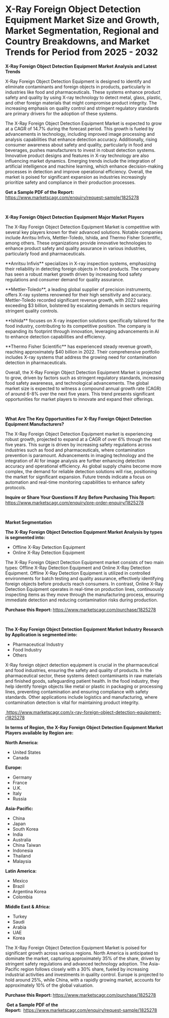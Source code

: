 <p><h1>X-Ray Foreign Object Detection Equipment Market Size and Growth, Market Segmentation, Regional and Country Breakdowns, and Market Trends for Period from 2025 -  2032</h1></p><p><strong>X-Ray Foreign Object Detection Equipment Market Analysis and Latest Trends</strong></p>
<p><p>X-Ray Foreign Object Detection Equipment is designed to identify and eliminate contaminants and foreign objects in products, particularly in industries like food and pharmaceuticals. These systems enhance product safety and quality by using X-ray technology to detect metal, glass, plastic, and other foreign materials that might compromise product integrity. The increasing emphasis on quality control and stringent regulatory standards are primary drivers for the adoption of these systems.</p><p>The X-Ray Foreign Object Detection Equipment Market is expected to grow at a CAGR of 14.7% during the forecast period. This growth is fueled by advancements in technology, including improved image processing and analysis capabilities that enhance detection accuracy. Additionally, rising consumer awareness about safety and quality, particularly in food and beverages, pushes manufacturers to invest in robust detection systems. Innovative product designs and features in X-ray technology are also influencing market dynamics. Emerging trends include the integration of artificial intelligence and machine learning, which enhance decision-making processes in detection and improve operational efficiency. Overall, the market is poised for significant expansion as industries increasingly prioritize safety and compliance in their production processes.</p></p>
<p><strong>Get a Sample PDF of the Report:&nbsp;</strong> <a href="https://www.marketscagr.com/enquiry/request-sample/1825278?utm_campaign=2650&utm_medium=2&utm_source=Github&utm_content=ia&utm_term=14042025&utm_id=x-ray-foreign-object-detection-equipment">https://www.marketscagr.com/enquiry/request-sample/1825278</a></p>
<p>&nbsp;</p>
<p><strong>X-Ray Foreign Object Detection Equipment Major Market Players</strong></p>
<p><p>The X-Ray Foreign Object Detection Equipment Market is competitive with several key players known for their advanced solutions. Notable companies include Anritsu Infivis, Mettler-Toledo, Ishida, and Thermo Fisher Scientific, among others. These organizations provide innovative technologies to enhance product safety and quality assurance in various industries, particularly food and pharmaceuticals.</p><p>**Anritsu Infivis** specializes in X-ray inspection systems, emphasizing their reliability in detecting foreign objects in food products. The company has seen a robust market growth driven by increasing food safety regulations and consumer demand for quality assurance.</p><p>**Mettler-Toledo**, a leading global supplier of precision instruments, offers X-ray systems renowned for their high sensitivity and accuracy. Mettler-Toledo recorded significant revenue growth, with 2022 sales exceeding $3 billion, bolstered by escalating demands in sectors requiring stringent quality controls.</p><p>**Ishida** focuses on X-ray inspection solutions specifically tailored for the food industry, contributing to its competitive position. The company is expanding its footprint through innovation, leveraging advancements in AI to enhance detection capabilities and efficiency.</p><p>**Thermo Fisher Scientific** has experienced steady revenue growth, reaching approximately $40 billion in 2022. Their comprehensive portfolio includes X-ray systems that address the growing need for contamination detection in pharmaceuticals.</p><p>Overall, the X-Ray Foreign Object Detection Equipment Market is projected to grow, driven by factors such as stringent regulatory standards, increasing food safety awareness, and technological advancements. The global market size is expected to witness a compound annual growth rate (CAGR) of around 6-8% over the next five years. This trend presents significant opportunities for market players to innovate and expand their offerings.</p></p>
<p>&nbsp;</p>
<p><strong>What Are The Key Opportunities For X-Ray Foreign Object Detection Equipment Manufacturers?</strong></p>
<p><p>The X-Ray Foreign Object Detection Equipment market is experiencing robust growth, projected to expand at a CAGR of over 6% through the next five years. This surge is driven by increasing safety regulations across industries such as food and pharmaceuticals, where contamination prevention is paramount. Advancements in imaging technology and the integration of AI for image analysis are further enhancing detection accuracy and operational efficiency. As global supply chains become more complex, the demand for reliable detection solutions will rise, positioning the market for significant expansion. Future trends indicate a focus on automation and real-time monitoring capabilities to enhance safety protocols.</p></p>
<p><strong>Inquire or Share Your Questions If Any Before Purchasing This Report:</strong> <a href="https://www.marketscagr.com/enquiry/pre-order-enquiry/1825278?utm_campaign=2650&utm_medium=2&utm_source=Github&utm_content=ia&utm_term=14042025&utm_id=x-ray-foreign-object-detection-equipment">https://www.marketscagr.com/enquiry/pre-order-enquiry/1825278</a></p>
<p>&nbsp;</p>
<p><strong>Market Segmentation</strong></p>
<p><strong>The X-Ray Foreign Object Detection Equipment Market Analysis by types is segmented into:</strong></p>
<p><ul><li>Offline X-Ray Detection Equipment</li><li>Online X-Ray Detection Equipment</li></ul></p>
<p><p>The X-Ray Foreign Object Detection Equipment market consists of two main types: Offline X-Ray Detection Equipment and Online X-Ray Detection Equipment. Offline X-Ray Detection Equipment is utilized in controlled environments for batch testing and quality assurance, effectively identifying foreign objects before products reach consumers. In contrast, Online X-Ray Detection Equipment operates in real-time on production lines, continuously inspecting items as they move through the manufacturing process, ensuring immediate detection and reducing contamination risks during production.</p></p>
<p><strong>Purchase this Report:&nbsp;</strong><a href="https://www.marketscagr.com/purchase/1825278?utm_campaign=2650&utm_medium=2&utm_source=Github&utm_content=ia&utm_term=14042025&utm_id=x-ray-foreign-object-detection-equipment">https://www.marketscagr.com/purchase/1825278</a></p>
<p>&nbsp;</p>
<p><strong>The X-Ray Foreign Object Detection Equipment Market Industry Research by Application is segmented into:</strong></p>
<p><ul><li>Pharmaceutical Industry</li><li>Food Industry</li><li>Others</li></ul></p>
<p><p>X-Ray foreign object detection equipment is crucial in the pharmaceutical and food industries, ensuring the safety and quality of products. In the pharmaceutical sector, these systems detect contaminants in raw materials and finished goods, safeguarding patient health. In the food industry, they help identify foreign objects like metal or plastic in packaging or processing lines, preventing contamination and ensuring compliance with safety standards. Other applications include logistics and manufacturing, where contamination detection is vital for maintaining product integrity.</p></p>
<p><a href="https://www.marketscagr.com/x-ray-foreign-object-detection-equipment-r1825278?utm_campaign=2650&utm_medium=2&utm_source=Github&utm_content=ia&utm_term=14042025&utm_id=x-ray-foreign-object-detection-equipment">&nbsp;https://www.marketscagr.com/x-ray-foreign-object-detection-equipment-r1825278</a></p>
<p><strong>In terms of Region, the X-Ray Foreign Object Detection Equipment Market Players available by Region are:</strong></p>
<p>
    <p> <strong> North America: </strong>
        <ul>
            <li>United States</li>
            <li>Canada</li>
        </ul>
        </p> 
    <p> <strong> Europe: </strong>
        <ul>
            <li>Germany</li>
            <li>France</li>
            <li>U.K.</li>
            <li>Italy</li>
            <li>Russia</li>
        </ul>
        </p> 
    <p> <strong> Asia-Pacific: </strong>
        <ul>
            <li>China</li>
            <li>Japan</li>
            <li>South Korea</li>
            <li>India</li>
            <li>Australia</li>
            <li>China Taiwan</li>
            <li>Indonesia</li>
            <li>Thailand</li>
            <li>Malaysia</li>
        </ul>
        </p> 
    <p> <strong> Latin America: </strong>
        <ul>
            <li>Mexico</li>
            <li>Brazil</li>
            <li>Argentina Korea</li>
            <li>Colombia</li>
        </ul>
        </p> 
    <p> <strong> Middle East & Africa: </strong>
        <ul>
            <li>Turkey</li>
            <li>Saudi</li>
            <li>Arabia</li>
            <li>UAE</li>
            <li>Korea</li>
        </ul>
    </p>
    </p>
<p><p>The X-Ray Foreign Object Detection Equipment Market is poised for significant growth across various regions. North America is anticipated to dominate the market, capturing approximately 35% of the share, driven by stringent safety regulations and advanced technology adoption. The Asia-Pacific region follows closely with a 30% share, fueled by increasing industrial activities and investments in quality control. Europe is projected to hold around 25%, while China, with a rapidly growing market, accounts for approximately 10% of the global valuation.</p></p>
<p><strong>Purchase this Report: </strong><a href="https://www.marketscagr.com/purchase/1825278?utm_campaign=2650&utm_medium=2&utm_source=Github&utm_content=ia&utm_term=14042025&utm_id=x-ray-foreign-object-detection-equipment">https://www.marketscagr.com/purchase/1825278</a></p>
<p>&nbsp;<strong>Get a Sample PDF of the Report:&nbsp;&nbsp;</strong><a href="https://www.marketscagr.com/enquiry/request-sample/1825278?utm_campaign=2650&utm_medium=2&utm_source=Github&utm_content=ia&utm_term=14042025&utm_id=x-ray-foreign-object-detection-equipment">https://www.marketscagr.com/enquiry/request-sample/1825278</a></p>
<p><strong></strong></p>
<p><p></p><p></p><p></p></p>